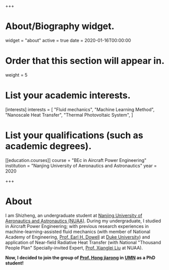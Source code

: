 +++
# About/Biography widget.
widget = "about"
active = true
date = 2020-01-16T00:00:00

# Order that this section will appear in.
weight = 5

# List your academic interests.
[interests]
  interests = [
  "Fluid mechanics",
  "Machine Learning Method",
  "Nanoscale Heat Transfer",
  "Thermal Photovoltaic System",
  ]
  
# List your qualifications (such as academic degrees).


[[education.courses]]
  course = "BEc in Aircraft Power Engineering"
  institution = "Nanjing University of Aeronautics and Astronautics"
  year = 2020
 
+++

# About

I am Shizheng, an undergraduate student at [Nanjing University of Aeronautics and Astronautics (NUAA)](http://www.nuaa.edu.cn/). During my undergraduate, I studied in Aircraft Power Engineering; with previous research experiences in machine-learning-assisted fluid mechanics (with member of National Academy of Engineering, [Prof. Earl H. Dowell](https://mems.duke.edu/faculty/earl-dowell) at [Duke University](https://mems.duke.edu/)) and application of Near-field Radiative Heat Transfer (with National "Thousand People Plan" Specially-invited Expert, [Prof. Xianglei Liu](https://scholar.google.com/citations?user=RxW3otEAAAAJ&hl=en) at NUAA). 

__Now, I decided to join the group of [Prof. Hong jiarong](https://sites.google.com/a/umn.edu/jiarong-hong-s-group/home) in [UMN](https://twin-cities.umn.edu/) as a PhD student!__
